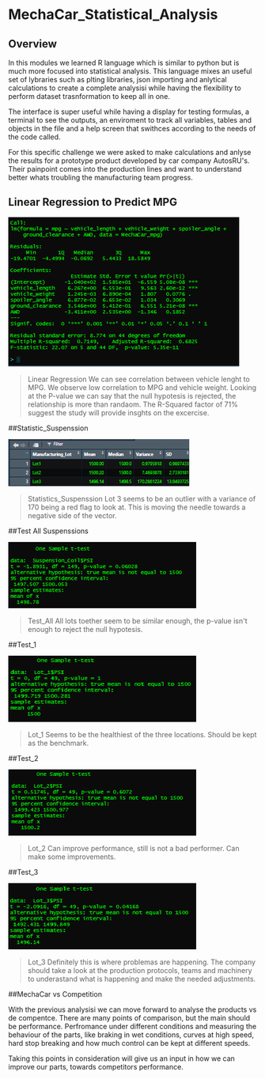 # MechaCar_Statistical_Analysis

## Overview
In this modules we learned R language which is similar to python but is much more focused into statistical analysis. This language mixes an useful set of lybraries such as plting libraries, json importing and anlytical calculations to create a complete analysisi while having the flexibility to perform dataset trasnformation to keep all in one. 

The interface is super useful while having a display for testing formulas, a terminal to see the outputs, an enviroment to track all variables, tables and objects in the file and a help screen that swithces according to the needs of the code called.

For this specific challenge we were asked to make calculations and anlyse the results for a prototype product developed by car company AutosRU's. Their painpoint comes into the production lines and want to understand better whats troubling the manufacturing team progress. 

## Linear Regression to Predict MPG

![Linear_Regression](https://github.com/dpiedra86/MechaCar_Statistical_Analysis/blob/main/Linear_regression_mpg.png)

>Linear Regression
We can see correlation between vehicle lenght to MPG. 
We observe low correlation to MPG and vehicle weight.
Looking at the P-value we can say that the null hypotesis is rejected, the relationship is more than randaom. 
The R-Squared factor of 71% suggest the study  will provide insghts on the excercise.

##Statistic_Suspenssion

![Statistic_Suspenssion](https://github.com/dpiedra86/MechaCar_Statistical_Analysis/blob/main/Statistics_Supenssion_Coil.png)

>Statistics_Suspenssion
Lot 3 seems to be an outlier with a variance of 170 being a red flag to look at. 
This is moving the needle towards a negative side of the vector. 

##Test All Suspenssions

![Suspenssions](https://github.com/dpiedra86/MechaCar_Statistical_Analysis/blob/main/Test_Supenssion_ALL.png)

>Test_All
All lots toether seem to be similar enough, the p-value isn't enough to reject the null hypotesis. 


##Test_1

![Test_1](https://github.com/dpiedra86/MechaCar_Statistical_Analysis/blob/main/Test_Supenssion_Lot1.png)
>Lot_1
Seems to be the healthiest of the three locations. Should be kept as the benchmark.

##Test_2

![Test_2](https://github.com/dpiedra86/MechaCar_Statistical_Analysis/blob/main/Test_Supenssion_Lot2.png)
>Lot_2
Can improve performance, still is not a bad performer. Can make some improvements. 

##Test_3

![Test_3](https://github.com/dpiedra86/MechaCar_Statistical_Analysis/blob/main/Test_Supenssion_Lot3.png)
>Lot_3
Definitely this is where problemas are happening. The company should take a look at the production protocols, teams and machinery to underastand what is happening and make the needed adjustments. 

##MechaCar vs Competition

With the previous analysisi we can move forward to analyse the products vs de compentce. 
There are many points of comparison, but the main should be performance. 
Perfromance under different conditions and measuring the behaviour of the parts, like braking in wet conditions, curves at high speed, hard stop breaking and how much control can be kept at different speeds.

Taking this points in consideration will give us an input in how we can improve our parts, towards competitors performance. 
